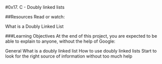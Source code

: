 #0x17. C - Doubly linked lists

##Resources
Read or watch:

What is a Doubly Linked List

###Learning Objectives
At the end of this project, you are expected to be able to explain to anyone, without the help of Google:

General
What is a doubly linked list
How to use doubly linked lists
Start to look for the right source of information without too much help
